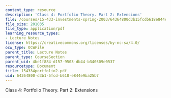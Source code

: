 ```yaml
---
content_type: resource
description: 'Class 4: Portfolio Theory. Part 2: Extensions'
file: /courses/15-433-investments-spring-2003/64364800d3b15fcdb618e844e9ba25b7_154334portfolio2.pdf
file_size: 201035
file_type: application/pdf
learning_resource_types:
- Lecture Notes
license: https://creativecommons.org/licenses/by-nc-sa/4.0/
ocw_type: OCWFile
parent_title: Lecture Notes
parent_type: CourseSection
parent_uid: 4be1f884-d157-9503-db44-b340309e0537
resourcetype: Document
title: 154334portfolio2.pdf
uid: 64364800-d3b1-5fcd-b618-e844e9ba25b7
---
```

Class 4: Portfolio Theory. Part 2: Extensions